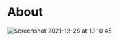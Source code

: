 # About

![Screenshot 2021-12-28 at 19 10 45](https://user-images.githubusercontent.com/43410592/147594750-862db36f-e07a-472d-99d5-d706eea75383.png)
